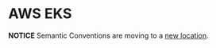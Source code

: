 # AWS EKS

**NOTICE** Semantic Conventions are moving to a
[new location](http://github.com/open-telemetry/semantic-conventions).
